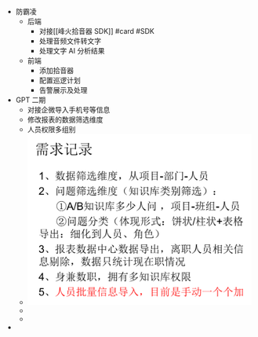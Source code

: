- 防霸凌
	- 后端
		- 对接[[峰火拾音器 SDK]]  #card #SDK
		- 处理音频文件转文字
		- 处理文字 AI 分析结果
	- 前端
		- 添加拾音器
		- 配置巡逻计划
		- 告警展示及处理
- GPT 二期
	- 对接企微导入手机号等信息
	- 修改报表的数据筛选维度
	- 人员权限多组别
	- ![image.png](../assets/image_1722104257179_0.png)
	-
	-
-
